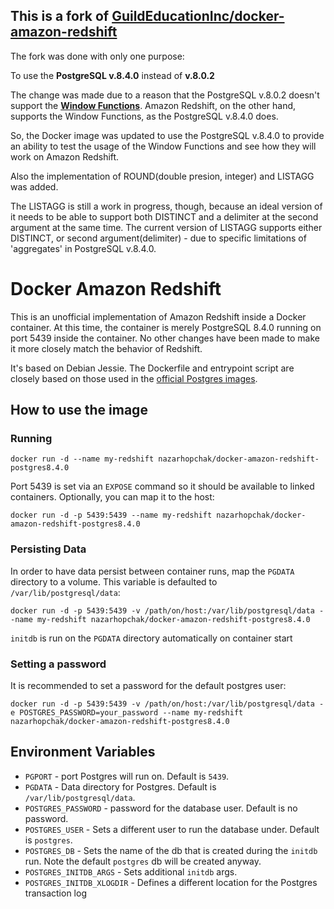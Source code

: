 ## This is a fork of [GuildEducationInc/docker-amazon-redshift](https://github.com/GuildEducationInc/docker-amazon-redshift)

The fork was done with only one purpose:

To use the **PostgreSQL v.8.4.0** instead of **v.8.0.2**

The change was made due to a reason that the PostgreSQL v.8.0.2 doesn't support the **[Window Functions](https://www.postgresql.org/docs/8.4/static/functions-window.html)**. Amazon Redshift, on the other hand, supports the Window Functions, as the PostgreSQL v.8.4.0 does.

So, the Docker image was updated to use the PostgreSQL v.8.4.0 to provide an ability to test the usage of the Window Functions and see how they will work on Amazon Redshift.

Also the implementation of ROUND(double presion, integer) and LISTAGG was added. 

The LISTAGG is still a work in progress, though, because an ideal version of it needs to be able to support both DISTINCT and a delimiter at the second argument at the same time. The current version of LISTAGG supports either DISTINCT, or second argument(delimiter) - due to specific limitations of 'aggregates' in PostgreSQL v.8.4.0.

# Docker Amazon Redshift

This is an unofficial implementation of Amazon Redshift inside a Docker container. At this time, the container is merely PostgreSQL 8.4.0 running  on port 5439 inside the container. No other changes have been made to make it more closely match the behavior of Redshift.

It's based on Debian Jessie. The Dockerfile and entrypoint script are closely based on those used in the [official Postgres images](https://hub.docker.com/_/postgres/).

## How to use the image

### Running
`docker run -d --name my-redshift nazarhopchak/docker-amazon-redshift-postgres8.4.0`

Port 5439 is set via an `EXPOSE` command so it should be available to linked containers. Optionally, you can map it to the host:

`docker run -d -p 5439:5439 --name my-redshift nazarhopchak/docker-amazon-redshift-postgres8.4.0`

### Persisting Data

In order to have data persist between container runs, map the `PGDATA` directory to a volume. This variable is defaulted to `/var/lib/postgresql/data`:

`docker run -d -p 5439:5439 -v /path/on/host:/var/lib/postgresql/data --name my-redshift nazarhopchak/docker-amazon-redshift-postgres8.4.0`

`initdb` is run on the `PGDATA` directory automatically on container start

### Setting a password

It is recommended to set a password for the default postgres user:

`docker run -d -p 5439:5439 -v /path/on/host:/var/lib/postgresql/data -e POSTGRES_PASSWORD=your_password --name my-redshift nazarhopchak/docker-amazon-redshift-postgres8.4.0`

## Environment Variables

* `PGPORT` - port Postgres will run on. Default is `5439`.
* `PGDATA` - Data directory for Postgres. Default is `/var/lib/postgresql/data`.
* `POSTGRES_PASSWORD` - password for the database user. Default is no password.
* `POSTGRES_USER` - Sets a different user to run the database under. Default is `postgres`.
* `POSTGRES_DB` - Sets the name of the db that is created during the `initdb` run. Note the default `postgres` db will be created anyway.
* `POSTGRES_INITDB_ARGS` - Sets additional `initdb` args.
* `POSTGRES_INITDB_XLOGDIR` - Defines a different location for the Postgres transaction log
